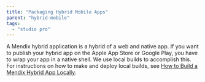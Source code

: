 ```yaml
---
title: "Packaging Hybrid Mobile Apps"
parent: "hybrid-mobile"
tags:
  - "studio pro"
---
```


A Mendix hybrid application is a hybrid of a web and native app. If you want to publish your hybrid app on the Apple App Store or Google Play, you have to wrap your app in a native shell. We use local builds to accomplish this. For instructions on how to make and deploy local builds, see [How to Build a Mendix Hybrid App Locally](/howto8/mobile/build-hybrid-locally).
